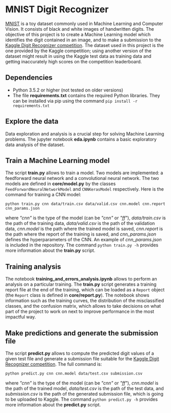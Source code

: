 # MNIST Digit Recognizer

[MNIST](http://yann.lecun.com/exdb/mnist/) is a toy dataset commonly used in Machine Learning and Computer Vision. It consists of black and white images of handwritten digits. The objective of this project is to create a Machine Learning model which identifies the digit contained in an image, and to make a submission to the [Kaggle Digit Recognizer competition](https://www.kaggle.com/c/digit-recognizer). The dataset used in this project is the one provided by the Kaggle competition; using another version of the dataset might result in using the Kaggle test data as training data and getting inaccurately high scores on the competition leaderboard.

## Dependencies
- Python 3.5.2 or higher (not tested on older versions)
- The file **requirements.txt** contains the required Python libraries. They can be installed via pip using the command `pip install -r requirements.txt`

## Explore the data
Data exploration and analysis is a crucial step for solving Machine Learning problems. The jupyter notebook **eda.ipynb** contains a basic exploratory data analysis of the dataset.

## Train a Machine Learning model
The script **train.py** allows to train a model. Two models are implemented: a feedforward neural network and a convolutional neural network. The two models are defined in **core/model.py** by the classes `FeedForwardNeuralNetworkModel` and `CNNKerasModel` respectively.
Here is the command for training a CNN model:
```
python train.py cnn data/train.csv data/valid.csv cnn.model cnn.report cnn_params.json
```
where *"cnn"* is the type of the model (can be *"cnn"* or *"ff"*), *data/train.csv* is the path of the training data, *data/valid.csv* is the path of the validation data, *cnn.model* is the path where the trained model is saved, *cnn.report* is the path where the report of the training is saved, and *cnn_params.json* defines the hyperparameters of the CNN. An example of *cnn_params.json* is included in the repository.
The command `python train.py -h` provides more information about the **train.py** script.

## Training analysis
The notebook **training_and_errors_analysis.ipynb** allows to perform an analysis on a particular training. The **train.py** script generates a training report file at the end of the training, which can be loaded as a `Report` object (the `Report` class is defined in **core/report.py**). The notebook shows information such as the training curves, the distribution of the misclassified classes, and the confusion matrix, which allows to take decisions on what part of the project to work on next to improve performance in the most impactful way.

## Make predictions and generate the submission file
The script **predict.py** allows to compute the predicted digit values of a given test file and generate a submission file suitable for the [Kaggle Digit Recognizer competition](https://www.kaggle.com/c/digit-recognizer). The full command is:
```
python predict.py cnn cnn.model data/test.csv submission.csv
```
where *"cnn"* is the type of the model (can be *"cnn"* or *"ff"*), *cnn.model* is the path of the trained model, *data/test.csv* is the path of the test data, and *submission.csv* is the path of the generated submission file, which is going to be uploaded to Kaggle.
The command `python predict.py -h` provides more information about the **predict.py** script.